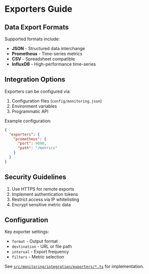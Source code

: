 # Exporters Guide

## Data Export Formats
Supported formats include:
- **JSON** - Structured data interchange
- **Prometheus** - Time-series metrics
- **CSV** - Spreadsheet compatible
- **InfluxDB** - High-performance time-series

## Integration Options
Exporters can be configured via:
1. Configuration files (`config/monitoring.json`)
2. Environment variables
3. Programmatic API

Example configuration:
```json
{
  "exporters": {
    "prometheus": {
      "port": 9090,
      "path": "/metrics"
    }
  }
}
```

## Security Guidelines
1. Use HTTPS for remote exports
2. Implement authentication tokens
3. Restrict access via IP whitelisting
4. Encrypt sensitive metric data

## Configuration
Key exporter settings:
- `format` - Output format
- `destination` - URL or file path
- `interval` - Export frequency
- `filters` - Metric selection

See [`src/monitoring/integration/exporters/*.ts`](src/monitoring/integration/exporters/) for implementation.